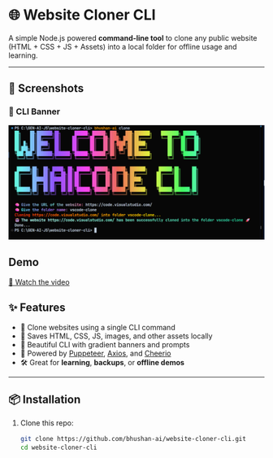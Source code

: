 # 🌐 Website Cloner CLI

A simple Node.js powered **command-line tool** to clone any public website (HTML + CSS + JS + Assets) into a local folder for offline usage and learning.  

---
## 📸 Screenshots

### 🚀 CLI Banner
![CLI Banner,Prompt,Success](./assets/cli-UI-UX.png)


## Demo

[🎥 Watch the video](https://drive.google.com/file/d/13Ch-xMc4-DNnbba3f7Evu_UCUu7QSKOu/view)

## ✨ Features

- 🚀 Clone websites using a single CLI command  
- 📂 Saves HTML, CSS, JS, images, and other assets locally  
- 🎨 Beautiful CLI with gradient banners and prompts  
- 🤖 Powered by [Puppeteer](https://pptr.dev/), [Axios](https://axios-http.com/), and [Cheerio](https://cheerio.js.org/)  
- 🛠 Great for **learning**, **backups**, or **offline demos**  

---

## 📦 Installation

1. Clone this repo:
   ```bash
   git clone https://github.com/bhushan-ai/website-cloner-cli.git
   cd website-cloner-cli
